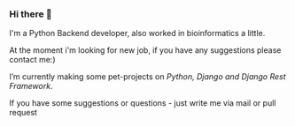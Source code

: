 ### Hi there 👋

I'm a Python Backend developer, also worked in bioinformatics a little.

At the moment i'm looking for new job, if you have any suggestions please contact me:)

I’m currently making some pet-projects on *Python, Django and Django Rest Framework*. 

If you have some suggestions or questions - just write me via mail or pull request
<!--
**IuriyLeb/IuriyLeb** is a ✨ _special_ ✨ repository because its `README.md` (this file) appears on your GitHub profile.

Here are some ideas to get you started:

- 🔭 I’m currently working on ...
- 🌱 I’m currently learning ...
- 👯 I’m looking to collaborate on ...
- 🤔 I’m looking for help with ...
- 💬 Ask me about ...
- 📫 How to reach me: ...
- 😄 Pronouns: ...
- ⚡ Fun fact: ...
-->
